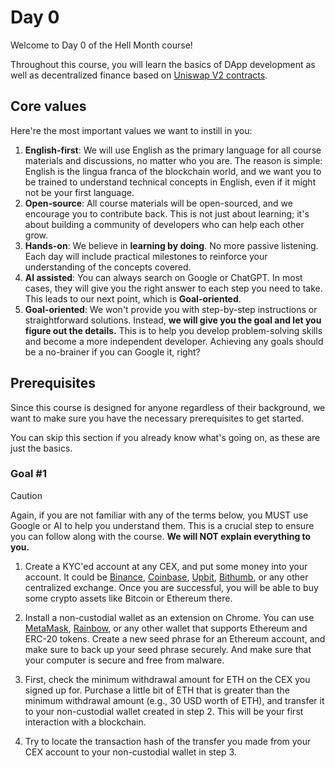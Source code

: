 # Day 0

Welcome to Day 0 of the Hell Month course!

Throughout this course, you will learn the basics of DApp development as well as decentralized finance based on [Uniswap V2 contracts](https://github.com/hell-month/v2-core).

## Core values

Here're the most important values we want to instill in you:

1. **English-first**: We will use English as the primary language for all course materials and discussions, no matter who you are. The reason is simple: English is the lingua franca of the blockchain world, and we want you to be trained to understand technical concepts in English, even if it might not be your first language.
1. **Open-source**: All course materials will be open-sourced, and we encourage you to contribute back. This is not just about learning; it's about building a community of developers who can help each other grow.
1. **Hands-on**: We believe in **learning by doing**. No more passive listening. Each day will include practical milestones to reinforce your understanding of the concepts covered.
1. **AI assisted**: You can always search on Google or ChatGPT. In most cases, they will give you the right answer to each step you need to take. This leads to our next point, which is **Goal-oriented**.
1. **Goal-oriented**: We won't provide you with step-by-step instructions or straightforward solutions. Instead, **we will give you the goal and let you figure out the details.** This is to help you develop problem-solving skills and become a more independent developer. Achieving any goals should be a no-brainer if you can Google it, right?

## Prerequisites

Since this course is designed for anyone regardless of their background, we want to make sure you have the necessary prerequisites to get started.

You can skip this section if you already know what's going on, as these are just the basics.

### Goal #1

> [!CAUTION]
> Again, if you are not familiar with any of the terms below, you MUST use Google or AI to help you understand them. This is a crucial step to ensure you can follow along with the course. **We will NOT explain everything to you.**

1. Create a KYC'ed account at any CEX, and put some money into your account. It could be [Binance](https://binance.com), [Coinbase](https://coinbase.com/), [Upbit](https://upbit.com/), [Bithumb](https://www.bithumb.com/react/), or any other centralized exchange. Once you are successful, you will be able to buy some crypto assets like Bitcoin or Ethereum there.

2. Install a non-custodial wallet as an extension on Chrome. You can use [MetaMask](https://metamask.io/), [Rainbow](https://rainbow.me/), or any other wallet that supports Ethereum and ERC-20 tokens. Create a new seed phrase for an Ethereum account, and make sure to back up your seed phrase securely. And make sure that your computer is secure and free from malware.

3. First, check the minimum withdrawal amount for ETH on the CEX you signed up for. Purchase a little bit of ETH that is greater than the minimum withdrawal amount (e.g., 30 USD worth of ETH), and transfer it to your non-custodial wallet created in step 2. This will be your first interaction with a blockchain.

4. Try to locate the transaction hash of the transfer you made from your CEX account to your non-custodial wallet in step 3.
